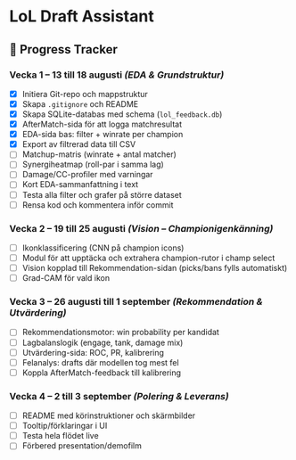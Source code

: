 # LoL Draft Assistant
## 📌 Progress Tracker

### Vecka 1 – 13 till 18 augusti *(EDA & Grundstruktur)*
- [x] Initiera Git-repo och mappstruktur
- [x] Skapa `.gitignore` och README
- [x] Skapa SQLite-databas med schema (`lol_feedback.db`)
- [x] AfterMatch-sida för att logga matchresultat
- [x] EDA-sida bas: filter + winrate per champion
- [x] Export av filtrerad data till CSV
- [ ] Matchup-matris (winrate + antal matcher)
- [ ] Synergiheatmap (roll-par i samma lag)
- [ ] Damage/CC-profiler med varningar
- [ ] Kort EDA-sammanfattning i text
- [ ] Testa alla filter och grafer på större dataset
- [ ] Rensa kod och kommentera inför commit

### Vecka 2 – 19 till 25 augusti *(Vision – Championigenkänning)*
- [ ] Ikonklassificering (CNN på champion icons)
- [ ] Modul för att upptäcka och extrahera champion-rutor i champ select
- [ ] Vision kopplad till Rekommendation-sidan (picks/bans fylls automatiskt)
- [ ] Grad-CAM för vald ikon

### Vecka 3 – 26 augusti till 1 september *(Rekommendation & Utvärdering)*
- [ ] Rekommendationsmotor: win probability per kandidat
- [ ] Lagbalanslogik (engage, tank, damage mix)
- [ ] Utvärdering-sida: ROC, PR, kalibrering
- [ ] Felanalys: drafts där modellen tog mest fel
- [ ] Koppla AfterMatch-feedback till kalibrering

### Vecka 4 – 2 till 3 september *(Polering & Leverans)*
- [ ] README med körinstruktioner och skärmbilder
- [ ] Tooltip/förklaringar i UI
- [ ] Testa hela flödet live
- [ ] Förbered presentation/demofilm
